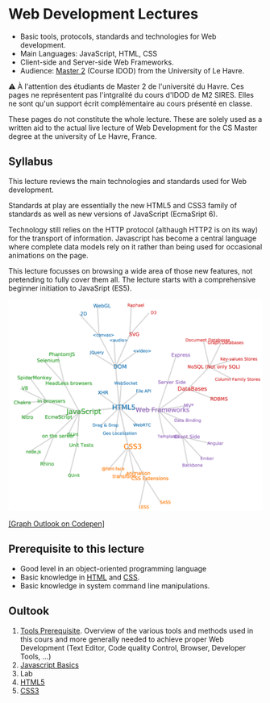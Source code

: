 Web Development Lectures
========================

-	Basic tools, protocols, standards and technologies for Web development.
-	Main Languages: JavaScript, HTML, CSS
-	Client-side and Server-side Web Frameworks.
-	Audience: [Master 2](https://www.univ-lehavre.fr/fiches-oiseau/SMMA.pdf) (Course IDOD) from the University of Le Havre.

:warning: À l'attention des étudiants de Master 2 de l'université du Havre. Ces pages ne représentent pas l'intgralité du cours d'IDOD de M2 SIRES. Elles ne sont qu'un support écrit complémentaire au cours présenté en classe.

These pages do not constitute the whole lecture. These are solely used as a written aid to the actual live lecture of Web Development for the CS Master degree at the university of Le Havre, France.

Syllabus
--------

This lecture reviews the main technologies and standards used for Web development.

Standards at play are essentially the new HTML5 and CSS3 family of standards as well as new versions of JavaScript (EcmaSript 6).

Technology still relies on the HTTP protocol (althaugh HTTP2 is on its way) for the transport of information. Javascript has become a central language where complete data models rely on it rather than being used for occasional animations on the page.

This lecture focusses on browsing a wide area of those new features, not pretending to fully cover them all. The lecture starts with a comprehensive beginner initiation to JavaSript (ES5).

![Graph Outlook](img/outlook.png)

[[Graph Outlook on Codepen]](http://codepen.io/pigne/pen/meyVvz)

Prerequisite to this lecture
----------------------------

-	Good level in an object-oriented programming language
-	Basic knowledge in [HTML](https://developer.mozilla.org/en-US/Learn/HTML) and [CSS](https://developer.mozilla.org/en-US/Learn/CSS).
-	Basic knowledge in system command line manipulations.

Oultook
-------

1.	[Tools Prerequisite](prerequisite.md). Overview of the various tools and methods used in this cours and more generally needed to achieve proper Web Development (Text Editor, Code quality Control, Browser, Developer Tools, ...)
2.	[Javascript Basics](js-basics.md)
3.	Lab
4.	[HTML5](html5.md)
5.	[CSS3](CSS3.md)
